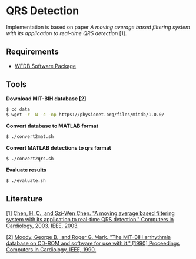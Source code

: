 # QRS Detection

Implementation is based on paper *A moving average based filtering system with its application to real-time QRS detection* [1].

## Requirements
* [WFDB Software Package](https://archive.physionet.org/physiotools/wfdb.shtml)

## Tools

**Download MIT-BIH database [2]**
```bash
$ cd data
$ wget -r -N -c -np https://physionet.org/files/mitdb/1.0.0/
```

**Convert database to MATLAB format**
```bash
$ ./convert2mat.sh
```

**Convert MATLAB detections to qrs format**
```bash
$ ./convert2qrs.sh
```

**Evaluate results**
```bash
$ ./evaluate.sh
```

## Literature

[1] [Chen, H. C., and Szi-Wen Chen. "A moving average based filtering system with its application to real-time QRS detection." Computers in Cardiology, 2003. IEEE, 2003.](http://cinc.org/archives/2003/pdf/585.pdf)

[2] [Moody, George B., and Roger G. Mark. "The MIT-BIH arrhythmia database on CD-ROM and software for use with it." [1990] Proceedings Computers in Cardiology. IEEE, 1990.](http://georgebmoody.com/publications/mitdb-cinc-1990.pdf)

